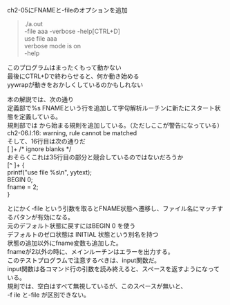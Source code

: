 ch2-05にFNAMEと-fileのオプションを追加  
> ./a.out  
-file aaa -verbose -help[CTRL+D]  
use file aaa  
verbose mode is on  
-help  

このプログラムはまったくもって動かない  
最後にCTRL+Dで終わらせると、何か動き始める  
yywrapが動きをおかしくしているのかもしれない  

本の解説では、次の通り  
定義部で%s FNAMEという行を追加して字句解析ルーチンに新たにスタート状態を定義している。  
規則部では<FNAME> から始まる規則を追加している。（ただしここが警告になっている）
ch2-06.l:16: warning, rule cannot be matched  
そして、16行目は次の通りだ  
<FNAME>[ ]+     /* ignore blanks */  
おそらくこれは35行目の部分と競合しているのではないだろうか  
<FNAME>[^ ]+ {  
    printf("use file %s\n", yytext);  
    BEGIN 0;  
    fname = 2;  
}  

とにかく-file という引数を取るとFNAME状態へ遷移し、ファイル名にマッチするパタンが有効になる。  
元のデフォルト状態に戻すにはBEGIN 0 を使う  
デフォルトのゼロ状態は INITIAL 状態という別名を持つ  
状態の追加以外にfname変数も追加した。  
fnameが2以外の時に、メインルーチンはエラーを出力する。  
このテストプログラムで注意するべきは、input関数だ。  
input関数は各コマンド行の引数を読み終えると、スペースを返すようになっている。  
規則では、空白はすべて無視しているが、このスペースが無いと、  
-f ile と-file が区別できない。  

